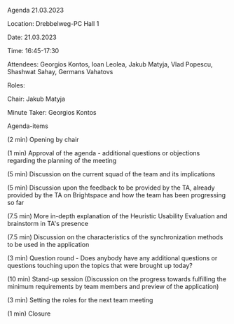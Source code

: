 Agenda 21.03.2023

Location: Drebbelweg-PC Hall 1

Date: 21.03.2023

Time: 16:45-17:30

Attendees: Georgios Kontos, Ioan Leolea, Jakub Matyja, Vlad Popescu, Shashwat Sahay, Germans Vahatovs

Roles:

Chair: Jakub Matyja

Minute Taker: Georgios Kontos

Agenda-items

(2 min)	Opening by chair

(1 min)	Approval of the agenda - additional questions or objections regarding the planning of the meeting

(5 min) Discussion on the current squad of the team and its implications

(5 min) Discussion upon the feedback to be provided by the TA, already provided by the TA on Brightspace and how the team has been progressing so far

(7.5 min) More in-depth explanation of the Heuristic Usability Evaluation and brainstorm in TA's presence

(7.5 min) Discussion on the characteristics of the synchronization methods to be used in the application

(3 min) Question round - Does anybody have any additional questions or questions touching upon the topics that were brought up today?

(10 min) Stand-up session (Discussion on the progress towards fulfilling the minimum requirements by team members and preview of the application)

(3 min)	Setting the roles for the next team meeting

(1 min)	Closure
